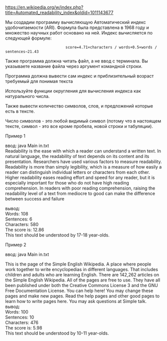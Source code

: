 
https://en.wikipedia.org/w/index.php?title=Automated_readability_index&oldid=1011143677  

Мы создадим программу вычисляющую Автоматический индекс удобочитаемости (ARI). Формула была представлена в 1968 году и множество научных работ основано на ней. Индекс вычисляется по следующей формуле:  

                               score=4.71×characters / words+0.5×words / sentences−21.43  

Также программа должна читать файл, а не ввод с терминала. Вы указываете название файла через аргумент командной строки.  

Программа должна вывести сам индекс и приблизительный возраст требуемый для понимая текста  

Используйте функции округления для вычисления индекса как натурального числа.  

Также вывести количество символов, слов, и предложений которые есть в тексте.  

Число символов - это любой видимый символ (потому что в настоящем тексте, символ - это все кроме пробела, новой строки и табуляции).  

Пример 1  

ввод: java Main in.txt  
Readability is the ease with which a reader can understand a written text. In natural language, the readability of text depends on its content and its presentation. Researchers have used various factors to measure readability. Readability is more than simply legibility, which is a measure of how easily a reader can distinguish individual letters or characters from each other. Higher readability eases reading effort and speed for any reader, but it is especially important for those who do not have high reading comprehension. In readers with poor reading comprehension, raising the readability level of a text from mediocre to good can make the difference between success and failure

вывод:  
Words: 108  
Sentences: 6  
Characters: 580  
The score is: 12.86  
This text should be understood by 17-18 year-olds.  

Пример 2  

ввод: java Main in.txt  

This is the page of the Simple English Wikipedia. A place where people work together to write encyclopedias in different languages. That includes children and adults who are learning English. There are 142,262 articles on the Simple English Wikipedia. All of the pages are free to use. They have all been published under both the Creative Commons License 3 and the GNU Free Documentation License. You can help here! You may change these pages and make new pages. Read the help pages and other good pages to learn how to write pages here. You may ask questions at Simple talk.  
вывод:  
Words: 100  
Sentences: 10  
Characters: 476  
The score is: 5.98  
This text should be understood by 10-11 year-olds.   
